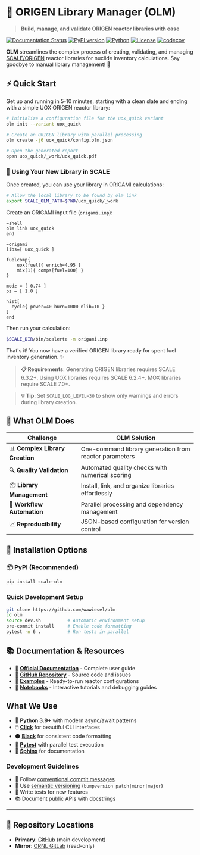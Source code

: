 # 🚀 ORIGEN Library Manager (OLM)

> **Build, manage, and validate ORIGEN reactor libraries with ease**

[![Documentation Status](https://readthedocs.org/projects/scale-olm/badge/?version=v0.14.2)](https://scale-olm.readthedocs.io/en/v0.14.2)
[![PyPI version](https://badge.fury.io/py/scale-olm.svg)](https://badge.fury.io/py/scale-olm)
[![Python](https://img.shields.io/badge/python-3.9+-blue.svg)](https://www.python.org/downloads/)
[![License](https://img.shields.io/badge/license-BSD-green.svg)](LICENSE)
[![codecov](https://codecov.io/gh/wawiesel/olm/branch/main/graph/badge.svg)](https://codecov.io/gh/wawiesel/olm)

**OLM** streamlines the complex process of creating, validating, and managing [SCALE/ORIGEN](https://scale.ornl.gov) reactor libraries for nuclide inventory calculations. Say goodbye to manual library management! 🎯

## ⚡ Quick Start

Get up and running in 5-10 minutes, starting with a clean slate and ending with a simple UOX ORIGEN reactor library:

```bash
# Initialize a configuration file for the uox_quick variant
olm init --variant uox_quick

# Create an ORIGEN library with parallel processing
olm create -j6 uox_quick/config.olm.json

# Open the generated report
open uox_quick/_work/uox_quick.pdf
```

### 🎯 **Using Your New Library in SCALE**

Once created, you can use your library in ORIGAMI calculations:

```bash
# Allow the local library to be found by olm link
export SCALE_OLM_PATH=$PWD/uox_quick/_work
```

Create an ORIGAMI input file (`origami.inp`):
```
=shell
olm link uox_quick
end

=origami
libs=[ uox_quick ]

fuelcomp{
    uox(fuel){ enrich=4.95 }
    mix(1){ comps[fuel=100] }
}

modz = [ 0.74 ]
pz = [ 1.0 ]

hist[
  cycle{ power=40 burn=1000 nlib=10 }
]
end
```

Then run your calculation:
```bash
$SCALE_DIR/bin/scalerte -m origami.inp
```

That's it! You now have a verified ORIGEN library ready for spent fuel inventory generation. ✨

> **📋 Requirements**: Generating ORIGEN libraries requires SCALE 6.3.2+. Using UOX libraries requires SCALE 6.2.4+. MOX libraries require SCALE 7.0+.

> **💡 Tip**: Set `SCALE_LOG_LEVEL=30` to show only warnings and errors during library creation.

## 🎯 What OLM Does

| Challenge | OLM Solution |
|-----------|--------------|
| 📊 **Complex Library Creation** | One-command library generation from reactor parameters |
| 🔍 **Quality Validation** | Automated quality checks with numerical scoring |
| 📦 **Library Management** | Install, link, and organize libraries effortlessly |
| 🔧 **Workflow Automation** | Parallel processing and dependency management |
| 📈 **Reproducibility** | JSON-based configuration for version control |


## 🚀 Installation Options

### 📦 PyPI (Recommended)
```bash
pip install scale-olm
```

### Quick Development Setup
```bash
git clone https://github.com/wawiesel/olm
cd olm
source dev.sh          # Automatic environment setup
pre-commit install     # Enable code formatting
pytest -n 6 .          # Run tests in parallel
```

## 📚 Documentation & Resources

- 📖 **[Official Documentation](https://scale-olm.readthedocs.io/en/stable)** - Complete user guide
- 🐙 **[GitHub Repository](https://github.com/wawiesel/olm)** - Source code and issues
- 🧪 **[Examples](examples/)** - Ready-to-run reactor configurations
- 📓 **[Notebooks](notebooks/)** - Interactive tutorials and debugging guides

## What We Use
- 🐍 **Python 3.9+** with modern async/await patterns
- 🖱️ **[Click](https://click.palletsprojects.com/)** for beautiful CLI interfaces  
- ⚫ **[Black](https://black.readthedocs.io/)** for consistent code formatting
- 🧪 **[Pytest](https://pytest.org/)** with parallel test execution
- 📝 **[Sphinx](https://www.sphinx-doc.org/)** for documentation

### Development Guidelines
- 📝 Follow [conventional commit messages](https://cbea.ms/git-commit/)
- 🔖 Use [semantic versioning](https://semver.org/) (`bumpversion patch|minor|major`)
- 🧪 Write tests for new features
- 📚 Document public APIs with docstrings

---

## 🏢 Repository Locations

- **Primary**: [GitHub](https://github.com/wawiesel/olm) (main development)
- **Mirror**: [ORNL GitLab](https://code.ornl.gov/scale/code/olm) (read-only)

